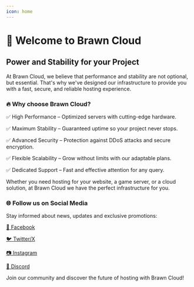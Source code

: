 ```yaml
---
icon: home
---
```


# 🚀 Welcome to Brawn Cloud

## Power and Stability for your Project

At Brawn Cloud, we believe that performance and stability are not optional, but essential. That's why we've designed our infrastructure to provide you with a fast, secure, and reliable hosting experience.

### 🔥 Why choose Brawn Cloud?

✅ High Performance – Optimized servers with cutting-edge hardware.

✅ Maximum Stability – Guaranteed uptime so your project never stops.

✅ Advanced Security – Protection against DDoS attacks and secure encryption.

✅ Flexible Scalability – Grow without limits with our adaptable plans.

✅ Dedicated Support – Fast and effective attention for any query.

Whether you need hosting for your website, a game server, or a cloud solution, at Brawn Cloud we have the perfect infrastructure for you.

### 🌐 Follow us on Social Media

Stay informed about news, updates and exclusive promotions:

[📌 Facebook](https://facebook.com/brawncloud)

[🐦 Twitter/X](https://twitter.com/brawncloud)

[📷 Instagram](https://instagram.com/brawncloud)

[💬 Discord](https://discord.gg/brawncloud)

Join our community and discover the future of hosting with Brawn Cloud!